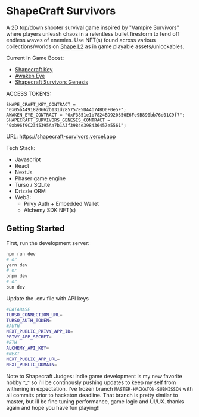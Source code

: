 # ShapeCraft Survivors

A 2D top/down shooter survival game inspired by "Vampire Survivors" where players unleash chaos in a relentless bullet firestorm to fend off endless waves of enemies. Use NFT(s) found across various collections/worlds on [Shape L2](https://shape.network/) as in game playable assets/unlockables.

Current In Game Boost:

- [Shapecraft Key](https://highlight.xyz/mint/shape:0x05aA491820662b131d285757E5DA4b74BD0F0e5F:31b18ae4b8b0b0be466ec33560d51935)
- [Awaken Eye](https://highlight.xyz/mint/shape:0xF3851e1b7824BD920350E6Fe9B890bb76d01C9f7)
- [Shapecraft Survivors Genesis](https://highlight.xyz/mint/shape:0xb96f9C2345395Aa7b1A3f3984e398436457e5561)

ACCESS TOKENS:

```
SHAPE_CRAFT_KEY_CONTRACT = "0x05aA491820662b131d285757E5DA4b74BD0F0e5F";
AWAKEN_EYE_CONTRACT = "0xF3851e1b7824BD920350E6Fe9B890bb76d01C9f7";
SHAPECRAFT_SURVIVORS_GENESIS_CONTRACT = "0xb96f9C2345395Aa7b1A3f3984e398436457e5561";
```

URL: https://shapecraft-survivors.vercel.app

Tech Stack:

- Javascript
- React
- NextJs
- Phaser game engine
- Turso / SQLite
- Drizzle ORM
- Web3:
  - Privy Auth + Embedded Wallet
  - Alchemy SDK NFT(s)

## Getting Started

First, run the development server:

```bash
npm run dev
# or
yarn dev
# or
pnpm dev
# or
bun dev
```

Update the .env file with API keys

```bash
#DATABASE
TURSO_CONNECTION_URL=
TURSO_AUTH_TOKEN=
#AUTH
NEXT_PUBLIC_PRIVY_APP_ID=
PRIVY_APP_SECRET=
#ETH
ALCHEMY_API_KEY=
#NEXT
NEXT_PUBLIC_APP_URL=
NEXT_PUBLIC_DOMAIN=
```

Note to Shapecraft Judges:
Indie game development is my new favorite hobby ^\_^ so i'll be continously pushing updates to keep my self from withering in expectation. I've frozen branch `MASTER-HACKATON-SUBMISSON` with all commits prior to hackaton deadline. That branch is pretty similar to master, but ill be fine tuning performance, game logic and UI/UX. thanks again and hope you have fun playing!!

